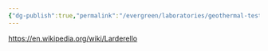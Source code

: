 ```yaml
---
{"dg-publish":true,"permalink":"/evergreen/laboratories/geothermal-test-sites/larderello/"}
---
```


https://en.wikipedia.org/wiki/Larderello

